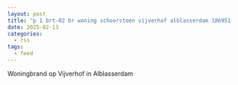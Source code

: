 ```yaml
---
layout: post
title: "p 1 brt-02 br woning schoorsteen vijverhof alblasserdam 186951 186731"
date: 2025-02-13
categories: 
  - rss
tags: 
  - feed
---
```


Woningbrand op Vijverhof in Alblasserdam
